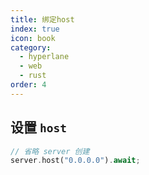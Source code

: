 ```yaml
---
title: 绑定host
index: true
icon: book
category:
  - hyperlane
  - web
  - rust
order: 4
---
```


## 设置 `host`

```rust
// 省略 server 创建
server.host("0.0.0.0").await;
```

<Bottom />
